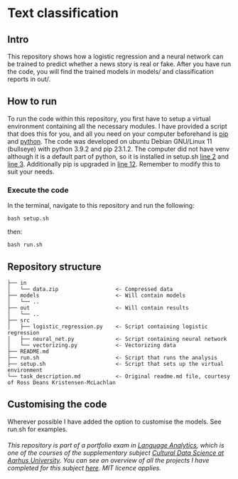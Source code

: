 # Text classification
## Intro
This repository shows how a logistic regression and a neural network can be trained to predict whether a news story is real or fake. 
After you have run the code, you will find the trained models in models/ and classification reports in out/.

## How to run

To run the code within this repository, you first have to setup a virtual environment containing all the necessary modules. I have provided a script that does this for you, and all you need on your computer beforehand is [pip](https://pypi.org/project/pip/) and [python](https://www.python.org/). The code was developed on ubuntu Debian GNU/Linux 11 (bullseye) with python 3.9.2 and pip 23.1.2. The computer did not have venv although it is a default part of python, so it is installed in setup.sh [line 2]() and [line 3](). Additionally pip is upgraded in [line 12](). Remember to modify this to suit your needs.

### Execute the code

In the terminal, navigate to this repository and run the following:
```
bash setup.sh
```
then:
```
bash run.sh
```

## Repository structure
```
├── in
│   └── data.zip                  <- Compressed data
├── models                        <- Will contain models
│   └── ..
├── out                           <- Will contain results
│   └── ..
├── src
│   ├── logistic_regression.py    <- Script containing logistic regression
│   ├── neural_net.py             <- Script containing neural network
│   └── vectorizing.py            <- Vectorizing data
├── README.md                 
├── run.sh                        <- Script that runs the analysis
├── setup.sh                      <- Script that sets up the virtual environment
└── task_description.md           <- Original readme.md file, courtesy of Ross Deans Kristensen-McLachlan
```
## Customising the code
Wherever possible I have added the option to customise the models. See run.sh for examples.


###### This repository is part of a portfolio exam in [Language Analytics](https://kursuskatalog.au.dk/en/course/115693/Language-Analytics), which is one of the courses of the supplementary subject [Cultural Data Science at Aarhus University](https://bachelor.au.dk/en/supplementary-subject/culturaldatascience/). You can see an overview of all the projects I have completed for this subject [here](https://github.com/AddiH/Cultural_Data_Science). MIT licence applies. 
